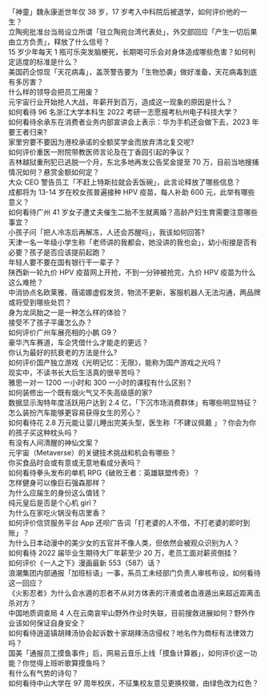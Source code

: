 「神童」魏永康逝世年仅 38 岁，17 岁考入中科院后被退学，如何评价他的一生？  
立陶宛批准台当局设立所谓「驻立陶宛台湾代表处」，外交部回应「产生一切后果由立方负责」，释放了什么信号？  
15 岁少年每天 1 瓶可乐突发脑梗死，长期喝可乐会对身体造成哪些危害？如何判定适度的标准是什么？  
美国药企惊现「天花病毒」，盖茨警告要为「生物恐袭」做好准备，天花病毒到底有多厉害？  
什么样的领导会把员工用废？  
元宇宙行业开始抢人大战，年薪开到百万，造成这一现象的原因是什么？  
如何看待 96 名浙江大学本科生 2022 考研一志愿报考杭州电子科技大学？  
如何看待余承东在消费者业务内部宣讲会上表示：华为手机还会做下去，2023 年要王者归来?  
家里穷要不要因为港校承诺的全额奖学金而放弃清北复交呢?  
如何评价重医一附院带教医师言论及在丁香园引起的争议？  
吉林越狱重刑犯已逃脱一个月，东北多地再发公告奖金提至 70 万，目前当地搜捕情况如何？悬赏金额如何定？  
大众 CEO 警告员工「不赶上特斯拉就会丢饭碗」，此言论释放了哪些信息？  
成都将为 13-14 岁在校女孩普遍接种 HPV 疫苗，每人补助 600 元，此举有哪些意义？  
如何看待广州 41 岁女子遭丈夫催生二胎不生就离婚？高龄产妇生育需要注意哪些事宜？  
小孩子问「把人冷冻后再解冻，人还会苏醒吗」，我该如何回答?  
天津一名一年级小学生称「老师讲的我都会，她没讲的我也会」，幼小衔接是否有必要？孩子是否应该提前起跑？  
年轻人要不要在国有银行干一辈子？  
陕西新一轮九价 HPV 疫苗网上开抢，不到一分钟被抢完，九价 HPV 疫苗为什么这么难抢？  
中消协点名欧莱雅、薇诺娜虚假发货，物流不更新，客服机器人无法沟通，两品牌或将受到哪些处罚？  
身为龙凤胎之一是一种怎么样的体验？  
接受不了孩子平庸怎么办？  
如何评价广州车展亮相的小鹏 G9？  
豪华汽车赛道，车企凭借什么才能走的更远？  
你认为最好的抗衰老的方法是什么?  
如何评价国产独立游戏《光明记忆：无限》，能称为国产游戏之光吗？  
现实中，不读书长大后生活真的很辛苦吗？  
雅思一对一 1200 一小时和 300 一小时的课程有什么区别？  
如何装修出一个既有烟火气又不失高级感的家?  
数据显示淘特年度活跃用户达到 2.4 亿，「下沉市场消费群体」有哪些明显特征？  
怎么装扮汽车能够更容易获得女生的芳心？  
如何看待花 2.8 万元能让婴儿睡出完美头型，医生称「不建议佩戴 」？你会为你的孩子买这种枕头吗？  
有没有人间清醒的神仙文案？  
元宇宙（Metaverse）的关键技术挑战和机会有哪些？  
你买食品时会或有意或无意地看成分表吗？  
如何看待拳头发布的单机 RPG《破败王者：英雄联盟传奇》？  
怎样健身可以像巨石强森那样？  
为什么应届生的身份这么值钱？  
纯元皇后是否是个心机 girl？  
为什么在家吃火锅没有店里香？  
如何评价信贷服务平台 App 还呗广告词「打老婆的人不借，不打老婆的即时到账」？  
为什么日本动漫中的美少女的五官并不像人类，但依然会被观众识别为人？  
如何看待 2022 届毕业生期待大厂年薪至少 20 万，老员工面对薪资倒挂？  
如何评价《一人之下》漫画最新 553（587）话？  
浪潮集团内部通报「加班标语」一事，系员工未经部门负责人审核布设，如何看待这一回应？  
《火影忍者》为什么会水遁的忍者不从对方体表的汗液或者血液遁出来超近距离击杀对方？  
中国地质调查局 4 人在云南哀牢山野外作业时失联，目前搜救进展如何？野外作业该如何保证自身安全？  
如何看待逍遥镇胡辣汤协会起诉数十家胡辣汤店侵权？地名作为商标有法律效力吗？  
国美「通报员工摸鱼事件」后，网易云音乐上线「摸鱼计算器」，如何评价这一功能？你觉得上班听歌算摸鱼吗？  
有什么有气势的诗句？  
如何看待中山大学在 97 周年校庆，不征集校友意见更换校徽，由绿色改为红色？  
